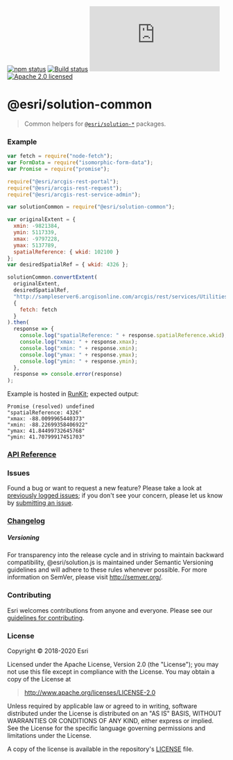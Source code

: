 [![npm status][npm-img]][npm-url]
[![Build status][travis-img]][travis-url]
[![gzip bundle size][gzip-img]][npm-url]
[![Apache 2.0 licensed][license-img]][license-url]

[npm-img]: https://img.shields.io/npm/v/@esri/solution-common.svg?style=round-square&color=blue
[npm-url]: https://www.npmjs.com/package/@esri/solution-common
[travis-img]: https://img.shields.io/travis/com/Esri/solution.js/develop.svg
[travis-url]: https://travis-ci.org/Esri/solution.js
[gzip-img]: https://img.badgesize.io/https://unpkg.com/@esri/solution-common/dist/esm/index.js?compression=gzip
[license-img]: https://img.shields.io/badge/license-Apache%202.0-blue.svg
[license-url]: #license

# @esri/solution-common

> Common helpers for [`@esri/solution-*`](https://github.com/Esri/solution.js) packages.

### Example

```js
var fetch = require("node-fetch");
var FormData = require("isomorphic-form-data");
var Promise = require("promise");

require("@esri/arcgis-rest-portal");
require("@esri/arcgis-rest-request");
require("@esri/arcgis-rest-service-admin");

var solutionCommon = require("@esri/solution-common");

var originalExtent = {
  xmin: -9821384,
  ymin: 5117339,
  xmax: -9797228,
  ymax: 5137789,
  spatialReference: { wkid: 102100 }
};
var desiredSpatialRef = { wkid: 4326 };

solutionCommon.convertExtent(
  originalExtent,
  desiredSpatialRef,
  "http://sampleserver6.arcgisonline.com/arcgis/rest/services/Utilities/Geometry/GeometryServer",
  {
    fetch: fetch
  }
).then(
  response => {
    console.log("spatialReference: " + response.spatialReference.wkid);
    console.log("xmax: " + response.xmax);
    console.log("xmin: " + response.xmin);
    console.log("ymax: " + response.ymax);
    console.log("ymin: " + response.ymin);
  },
  response => console.error(response)
);
```
Example is hosted in [RunKit](https://runkit.com/miketschudi/esri-solution-common/1.0.0); expected output:
```
Promise (resolved) undefined
"spatialReference: 4326"
"xmax: -88.0099965440373"
"xmin: -88.22699358406922"
"ymax: 41.84499732645768"
"ymin: 41.70799917451703"
```

### [API Reference](https://esri.github.io/solution.js/api/common/)

### Issues

Found a bug or want to request a new feature? Please take a look at [previously logged issues](https://github.com/Esri/solution.js/issues); if you don't see your concern, please let us know by [submitting an issue](https://github.com/Esri/solution.js/issues/new).

### [Changelog](https://github.com/Esri/solution.js/blob/develop/CHANGELOG.md)

##### Versioning

For transparency into the release cycle and in striving to maintain backward compatibility, @esri/solution.js is maintained under Semantic Versioning guidelines and will adhere to these rules whenever possible. For more information on SemVer, please visit <http://semver.org/>.

### Contributing

Esri welcomes contributions from anyone and everyone. Please see our [guidelines for contributing](CONTRIBUTING.md).

### License

Copyright &copy; 2018-2020 Esri

Licensed under the Apache License, Version 2.0 (the "License");
you may not use this file except in compliance with the License.
You may obtain a copy of the License at

> http://www.apache.org/licenses/LICENSE-2.0

Unless required by applicable law or agreed to in writing, software
distributed under the License is distributed on an "AS IS" BASIS,
WITHOUT WARRANTIES OR CONDITIONS OF ANY KIND, either express or implied.
See the License for the specific language governing permissions and
limitations under the License.

A copy of the license is available in the repository's [LICENSE](./LICENSE) file.
